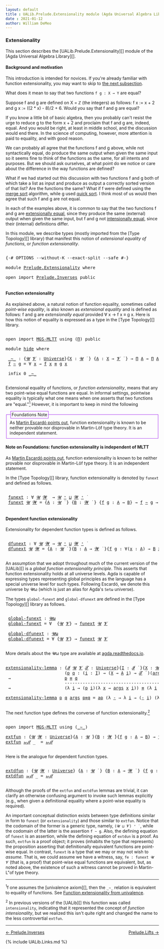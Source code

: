 ```yaml
---
layout: default
title : UALib.Prelude.Extensionality module (Agda Universal Algebra Library)
date : 2021-01-12
author: William DeMeo
---
```



### <a id="extensionality">Extensionality</a>

This section describes the [UALib.Prelude.Extensionality][] module of the [Agda Universal Algebra Library][].

#### <a id="background-and-motivation">Background and motivation</a>

This introduction is intended for novices.  If you're already familiar with function extensionality, you may want to skip to <a href="function-extensionality">the next subsection</a>.

What does it mean to say that two functions `f g : X → Y` are equal?

Suppose f and g are defined on X = ℤ (the integers) as follows: f x := x + 2 and g x := ((2 * x) - 8)/2 + 6.  Would you say that f and g are equal?

If you know a little bit of basic algebra, then you probably can't resist the urge to reduce g to the form x + 2 and proclaim that f and g are, indeed, equal.  And you would be right, at least in middle school, and the discussion would end there.  In the science of computing, however, more attention is paid to equality, and with good reason.

We can probably all agree that the functions f and g above, while not syntactically equal, do produce the same output when given the same input so it seems fine to think of the functions as the same, for all intents and purposes. But we should ask ourselves, at what point do we notice or care about the difference in the way functions are defined?

What if we had started out this discussion with two functions f and g both of which take a list as input and produce as output a correctly sorted version of that list?  Are the functions the same?  What if f were defined using the [merge sort](https://en.wikipedia.org/wiki/Merge_sort) algorithm, while g used [quick sort](https://en.wikipedia.org/wiki/Quicksort).  I think most of us would then agree that such f and g are not equal.

In each of the examples above, it is common to say that the two functions f and g are [extensionally equal](https://en.wikipedia.org/wiki/Extensionality), since they produce the same (external) output when given the same input, but f and g not [intensionally equal](https://en.wikipedia.org/wiki/Intension), since their (internal) definitions differ.

In this module, we describe types (mostly imported from the [Type Topology][] library) that manifest this notion of *extensional equality of functions*, or *function extensionality*.

<pre class="Agda">

<a id="2457" class="Symbol">{-#</a> <a id="2461" class="Keyword">OPTIONS</a> <a id="2469" class="Pragma">--without-K</a> <a id="2481" class="Pragma">--exact-split</a> <a id="2495" class="Pragma">--safe</a> <a id="2502" class="Symbol">#-}</a>

<a id="2507" class="Keyword">module</a> <a id="2514" href="Prelude.Extensionality.html" class="Module">Prelude.Extensionality</a> <a id="2537" class="Keyword">where</a>

<a id="2544" class="Keyword">open</a> <a id="2549" class="Keyword">import</a> <a id="2556" href="Prelude.Inverses.html" class="Module">Prelude.Inverses</a> <a id="2573" class="Keyword">public</a>

</pre>


#### <a id="function-extensionality">Function extensionality</a>

As explained above, a natural notion of function equality, sometimes called *point-wise equality*, is also known as *extensional equality* and is defined as follows: f and g are *extensionally equal* provided ∀ x → f x ≡ g x.  Here is how this notion of equality is expressed as a type in the [Type Topology][] library.

<pre class="Agda">

<a id="2995" class="Keyword">open</a> <a id="3000" class="Keyword">import</a> <a id="3007" href="MGS-MLTT.html" class="Module">MGS-MLTT</a> <a id="3016" class="Keyword">using</a> <a id="3022" class="Symbol">(</a><a id="3023" href="MGS-MLTT.html#3562" class="Function">Π</a><a id="3024" class="Symbol">)</a> <a id="3026" class="Keyword">public</a>

<a id="3034" class="Keyword">module</a> <a id="hide"></a><a id="3041" href="Prelude.Extensionality.html#3041" class="Module">hide</a> <a id="3046" class="Keyword">where</a>

 <a id="hide._∼_"></a><a id="3054" href="Prelude.Extensionality.html#3054" class="Function Operator">_∼_</a> <a id="3058" class="Symbol">:</a> <a id="3060" class="Symbol">{</a><a id="3061" href="Prelude.Extensionality.html#3061" class="Bound">𝓤</a> <a id="3063" href="Prelude.Extensionality.html#3063" class="Bound">𝓥</a> <a id="3065" class="Symbol">:</a> <a id="3067" href="universes.html#551" class="Postulate">Universe</a><a id="3075" class="Symbol">}{</a><a id="3077" href="Prelude.Extensionality.html#3077" class="Bound">X</a> <a id="3079" class="Symbol">:</a> <a id="3081" href="Prelude.Extensionality.html#3061" class="Bound">𝓤</a> <a id="3083" href="universes.html#758" class="Function Operator">̇</a> <a id="3085" class="Symbol">}</a> <a id="3087" class="Symbol">{</a><a id="3088" href="Prelude.Extensionality.html#3088" class="Bound">A</a> <a id="3090" class="Symbol">:</a> <a id="3092" href="Prelude.Extensionality.html#3077" class="Bound">X</a> <a id="3094" class="Symbol">→</a> <a id="3096" href="Prelude.Extensionality.html#3063" class="Bound">𝓥</a> <a id="3098" href="universes.html#758" class="Function Operator">̇</a> <a id="3100" class="Symbol">}</a> <a id="3102" class="Symbol">→</a> <a id="3104" href="MGS-MLTT.html#3562" class="Function">Π</a> <a id="3106" href="Prelude.Extensionality.html#3088" class="Bound">A</a> <a id="3108" class="Symbol">→</a> <a id="3110" href="MGS-MLTT.html#3562" class="Function">Π</a> <a id="3112" href="Prelude.Extensionality.html#3088" class="Bound">A</a> <a id="3114" class="Symbol">→</a> <a id="3116" href="Prelude.Extensionality.html#3061" class="Bound">𝓤</a> <a id="3118" href="Agda.Primitive.html#636" class="Primitive Operator">⊔</a> <a id="3120" href="Prelude.Extensionality.html#3063" class="Bound">𝓥</a> <a id="3122" href="universes.html#758" class="Function Operator">̇</a>
 <a id="3125" href="Prelude.Extensionality.html#3125" class="Bound">f</a> <a id="3127" href="Prelude.Extensionality.html#3054" class="Function Operator">∼</a> <a id="3129" href="Prelude.Extensionality.html#3129" class="Bound">g</a> <a id="3131" class="Symbol">=</a> <a id="3133" class="Symbol">∀</a> <a id="3135" href="Prelude.Extensionality.html#3135" class="Bound">x</a> <a id="3137" class="Symbol">→</a> <a id="3139" href="Prelude.Extensionality.html#3125" class="Bound">f</a> <a id="3141" href="Prelude.Extensionality.html#3135" class="Bound">x</a> <a id="3143" href="Prelude.Inverses.html#620" class="Datatype Operator">≡</a> <a id="3145" href="Prelude.Extensionality.html#3129" class="Bound">g</a> <a id="3147" href="Prelude.Extensionality.html#3135" class="Bound">x</a>

 <a id="3151" class="Keyword">infix</a> <a id="3157" class="Number">0</a> <a id="3159" href="Prelude.Extensionality.html#3054" class="Function Operator">_∼_</a>

</pre>


Extensional equality of functions, or *function extensionality*, means that any two point-wise equal functions are equal. In informal settings, pointwise equality is typically what one means when one asserts that two functions are "equal."<a href="fn:ext1"><sup>1</sup></a> However, it is important to keep in mind the following

<fieldset style="border: 1px #A020F0 solid">
<legend style="border: 1px #A020F0 solid;margin-left: 0.2em; padding: 0.2em 0.2em ">Foundations Note</legend>
As <a href="https://www.cs.bham.ac.uk/~mhe/HoTT-UF-in-Agda-Lecture-Notes/HoTT-UF-Agda.html#funextfromua">Martin Escardó points out</a>, function extensionality is known to be neither provable nor disprovable in Martin-Löf type theory. It is an independent statement.
</fieldset>


<div class="fnote" id="bill_to">
<h4><a id="note-on-foundations-function-extensionality-is-independent-of-MLTT">Note on Foundations: function extensionality is independent of MLTT</a></h4>

As <a href="https://www.cs.bham.ac.uk/~mhe/HoTT-UF-in-Agda-Lecture-Notes/HoTT-UF-Agda.html#funextfromua">Martin Escardó points out</a>, function extensionality is known to be neither provable nor disprovable in Martin-Löf type theory. It is an independent statement.
</div>


In the [Type Topology][] library, function extensionality is denoted by `funext` and defined as follows.

<pre class="Agda">

 <a id="hide.funext"></a><a id="4530" href="Prelude.Extensionality.html#4530" class="Function">funext</a> <a id="4537" class="Symbol">:</a> <a id="4539" class="Symbol">∀</a> <a id="4541" href="Prelude.Extensionality.html#4541" class="Bound">𝓤</a> <a id="4543" href="Prelude.Extensionality.html#4543" class="Bound">𝓦</a>  <a id="4546" class="Symbol">→</a> <a id="4548" href="Prelude.Extensionality.html#4541" class="Bound">𝓤</a> <a id="4550" href="universes.html#527" class="Primitive Operator">⁺</a> <a id="4552" href="Agda.Primitive.html#636" class="Primitive Operator">⊔</a> <a id="4554" href="Prelude.Extensionality.html#4543" class="Bound">𝓦</a> <a id="4556" href="universes.html#527" class="Primitive Operator">⁺</a> <a id="4558" href="universes.html#758" class="Function Operator">̇</a>
 <a id="4561" href="Prelude.Extensionality.html#4530" class="Function">funext</a> <a id="4568" href="Prelude.Extensionality.html#4568" class="Bound">𝓤</a> <a id="4570" href="Prelude.Extensionality.html#4570" class="Bound">𝓦</a> <a id="4572" class="Symbol">=</a> <a id="4574" class="Symbol">{</a><a id="4575" href="Prelude.Extensionality.html#4575" class="Bound">A</a> <a id="4577" class="Symbol">:</a> <a id="4579" href="Prelude.Extensionality.html#4568" class="Bound">𝓤</a> <a id="4581" href="universes.html#758" class="Function Operator">̇</a> <a id="4583" class="Symbol">}</a> <a id="4585" class="Symbol">{</a><a id="4586" href="Prelude.Extensionality.html#4586" class="Bound">B</a> <a id="4588" class="Symbol">:</a> <a id="4590" href="Prelude.Extensionality.html#4570" class="Bound">𝓦</a> <a id="4592" href="universes.html#758" class="Function Operator">̇</a> <a id="4594" class="Symbol">}</a> <a id="4596" class="Symbol">{</a><a id="4597" href="Prelude.Extensionality.html#4597" class="Bound">f</a> <a id="4599" href="Prelude.Extensionality.html#4599" class="Bound">g</a> <a id="4601" class="Symbol">:</a> <a id="4603" href="Prelude.Extensionality.html#4575" class="Bound">A</a> <a id="4605" class="Symbol">→</a> <a id="4607" href="Prelude.Extensionality.html#4586" class="Bound">B</a><a id="4608" class="Symbol">}</a> <a id="4610" class="Symbol">→</a> <a id="4612" href="Prelude.Extensionality.html#4597" class="Bound">f</a> <a id="4614" href="Prelude.Extensionality.html#3054" class="Function Operator">∼</a> <a id="4616" href="Prelude.Extensionality.html#4599" class="Bound">g</a> <a id="4618" class="Symbol">→</a> <a id="4620" href="Prelude.Extensionality.html#4597" class="Bound">f</a> <a id="4622" href="Prelude.Inverses.html#620" class="Datatype Operator">≡</a> <a id="4624" href="Prelude.Extensionality.html#4599" class="Bound">g</a>

</pre>





#### <a id="dependent-function-extensionality">Dependent function extensionality</a>

Extensionality for dependent function types is defined as follows.

<pre class="Agda">

 <a id="hide.dfunext"></a><a id="4812" href="Prelude.Extensionality.html#4812" class="Function">dfunext</a> <a id="4820" class="Symbol">:</a> <a id="4822" class="Symbol">∀</a> <a id="4824" href="Prelude.Extensionality.html#4824" class="Bound">𝓤</a> <a id="4826" href="Prelude.Extensionality.html#4826" class="Bound">𝓦</a> <a id="4828" class="Symbol">→</a> <a id="4830" href="Prelude.Extensionality.html#4824" class="Bound">𝓤</a> <a id="4832" href="universes.html#527" class="Primitive Operator">⁺</a> <a id="4834" href="Agda.Primitive.html#636" class="Primitive Operator">⊔</a> <a id="4836" href="Prelude.Extensionality.html#4826" class="Bound">𝓦</a> <a id="4838" href="universes.html#527" class="Primitive Operator">⁺</a> <a id="4840" href="universes.html#758" class="Function Operator">̇</a>
 <a id="4843" href="Prelude.Extensionality.html#4812" class="Function">dfunext</a> <a id="4851" href="Prelude.Extensionality.html#4851" class="Bound">𝓤</a> <a id="4853" href="Prelude.Extensionality.html#4853" class="Bound">𝓦</a> <a id="4855" class="Symbol">=</a> <a id="4857" class="Symbol">{</a><a id="4858" href="Prelude.Extensionality.html#4858" class="Bound">A</a> <a id="4860" class="Symbol">:</a> <a id="4862" href="Prelude.Extensionality.html#4851" class="Bound">𝓤</a> <a id="4864" href="universes.html#758" class="Function Operator">̇</a> <a id="4866" class="Symbol">}{</a><a id="4868" href="Prelude.Extensionality.html#4868" class="Bound">B</a> <a id="4870" class="Symbol">:</a> <a id="4872" href="Prelude.Extensionality.html#4858" class="Bound">A</a> <a id="4874" class="Symbol">→</a> <a id="4876" href="Prelude.Extensionality.html#4853" class="Bound">𝓦</a> <a id="4878" href="universes.html#758" class="Function Operator">̇</a> <a id="4880" class="Symbol">}{</a><a id="4882" href="Prelude.Extensionality.html#4882" class="Bound">f</a> <a id="4884" href="Prelude.Extensionality.html#4884" class="Bound">g</a> <a id="4886" class="Symbol">:</a> <a id="4888" class="Symbol">∀(</a><a id="4890" href="Prelude.Extensionality.html#4890" class="Bound">x</a> <a id="4892" class="Symbol">:</a> <a id="4894" href="Prelude.Extensionality.html#4858" class="Bound">A</a><a id="4895" class="Symbol">)</a> <a id="4897" class="Symbol">→</a> <a id="4899" href="Prelude.Extensionality.html#4868" class="Bound">B</a> <a id="4901" href="Prelude.Extensionality.html#4890" class="Bound">x</a><a id="4902" class="Symbol">}</a> <a id="4904" class="Symbol">→</a>  <a id="4907" href="Prelude.Extensionality.html#4882" class="Bound">f</a> <a id="4909" href="Prelude.Extensionality.html#3054" class="Function Operator">∼</a> <a id="4911" href="Prelude.Extensionality.html#4884" class="Bound">g</a>  <a id="4914" class="Symbol">→</a>  <a id="4917" href="Prelude.Extensionality.html#4882" class="Bound">f</a> <a id="4919" href="Prelude.Inverses.html#620" class="Datatype Operator">≡</a> <a id="4921" href="Prelude.Extensionality.html#4884" class="Bound">g</a>

</pre>

An assumption that we adopt throughout much of the current version of the [UALib][] is a *global function extensionality principle*. This asserts that function extensionality holds at all universe levels. Agda is capable of expressing types representing global principles as the language has a special universe level for such types.  Following Escardó, we denote this universe by 𝓤ω (which is just an alias for Agda's `Setω` universe).

The types `global-funext` and `global-dfunext` are defined in the [Type Topology][] library as follows.

<pre class="Agda">

 <a id="hide.global-funext"></a><a id="5493" href="Prelude.Extensionality.html#5493" class="Function">global-funext</a> <a id="5507" class="Symbol">:</a> <a id="5509" href="universes.html#580" class="Primitive">𝓤ω</a>
 <a id="5513" href="Prelude.Extensionality.html#5493" class="Function">global-funext</a> <a id="5527" class="Symbol">=</a> <a id="5529" class="Symbol">∀</a>  <a id="5532" class="Symbol">{</a><a id="5533" href="Prelude.Extensionality.html#5533" class="Bound">𝓤</a> <a id="5535" href="Prelude.Extensionality.html#5535" class="Bound">𝓥</a><a id="5536" class="Symbol">}</a> <a id="5538" class="Symbol">→</a> <a id="5540" href="Prelude.Extensionality.html#4530" class="Function">funext</a> <a id="5547" href="Prelude.Extensionality.html#5533" class="Bound">𝓤</a> <a id="5549" href="Prelude.Extensionality.html#5535" class="Bound">𝓥</a>

 <a id="hide.global-dfunext"></a><a id="5553" href="Prelude.Extensionality.html#5553" class="Function">global-dfunext</a> <a id="5568" class="Symbol">:</a> <a id="5570" href="universes.html#580" class="Primitive">𝓤ω</a>
 <a id="5574" href="Prelude.Extensionality.html#5553" class="Function">global-dfunext</a> <a id="5589" class="Symbol">=</a> <a id="5591" class="Symbol">∀</a> <a id="5593" class="Symbol">{</a><a id="5594" href="Prelude.Extensionality.html#5594" class="Bound">𝓤</a> <a id="5596" href="Prelude.Extensionality.html#5596" class="Bound">𝓥</a><a id="5597" class="Symbol">}</a> <a id="5599" class="Symbol">→</a> <a id="5601" href="Prelude.Extensionality.html#4530" class="Function">funext</a> <a id="5608" href="Prelude.Extensionality.html#5594" class="Bound">𝓤</a> <a id="5610" href="Prelude.Extensionality.html#5596" class="Bound">𝓥</a>

</pre>


More details about the 𝓤ω type are available at [agda.readthedocs.io](https://agda.readthedocs.io/en/latest/language/universe-levels.html#expressions-of-kind-set).


<pre class="Agda">

<a id="extensionality-lemma"></a><a id="5806" href="Prelude.Extensionality.html#5806" class="Function">extensionality-lemma</a> <a id="5827" class="Symbol">:</a> <a id="5829" class="Symbol">{</a><a id="5830" href="Prelude.Extensionality.html#5830" class="Bound">𝓘</a> <a id="5832" href="Prelude.Extensionality.html#5832" class="Bound">𝓤</a> <a id="5834" href="Prelude.Extensionality.html#5834" class="Bound">𝓥</a> <a id="5836" href="Prelude.Extensionality.html#5836" class="Bound">𝓣</a> <a id="5838" class="Symbol">:</a> <a id="5840" href="universes.html#551" class="Postulate">Universe</a><a id="5848" class="Symbol">}{</a><a id="5850" href="Prelude.Extensionality.html#5850" class="Bound">I</a> <a id="5852" class="Symbol">:</a> <a id="5854" href="Prelude.Extensionality.html#5830" class="Bound">𝓘</a> <a id="5856" href="universes.html#758" class="Function Operator">̇</a> <a id="5858" class="Symbol">}{</a><a id="5860" href="Prelude.Extensionality.html#5860" class="Bound">X</a> <a id="5862" class="Symbol">:</a> <a id="5864" href="Prelude.Extensionality.html#5832" class="Bound">𝓤</a> <a id="5866" href="universes.html#758" class="Function Operator">̇</a> <a id="5868" class="Symbol">}{</a><a id="5870" href="Prelude.Extensionality.html#5870" class="Bound">A</a> <a id="5872" class="Symbol">:</a> <a id="5874" href="Prelude.Extensionality.html#5850" class="Bound">I</a> <a id="5876" class="Symbol">→</a> <a id="5878" href="Prelude.Extensionality.html#5834" class="Bound">𝓥</a> <a id="5880" href="universes.html#758" class="Function Operator">̇</a> <a id="5882" class="Symbol">}</a>
                       <a id="5907" class="Symbol">(</a><a id="5908" href="Prelude.Extensionality.html#5908" class="Bound">p</a> <a id="5910" href="Prelude.Extensionality.html#5910" class="Bound">q</a> <a id="5912" class="Symbol">:</a> <a id="5914" class="Symbol">(</a><a id="5915" href="Prelude.Extensionality.html#5915" class="Bound">i</a> <a id="5917" class="Symbol">:</a> <a id="5919" href="Prelude.Extensionality.html#5850" class="Bound">I</a><a id="5920" class="Symbol">)</a> <a id="5922" class="Symbol">→</a> <a id="5924" class="Symbol">(</a><a id="5925" href="Prelude.Extensionality.html#5860" class="Bound">X</a> <a id="5927" class="Symbol">→</a> <a id="5929" href="Prelude.Extensionality.html#5870" class="Bound">A</a> <a id="5931" href="Prelude.Extensionality.html#5915" class="Bound">i</a><a id="5932" class="Symbol">)</a> <a id="5934" class="Symbol">→</a> <a id="5936" href="Prelude.Extensionality.html#5836" class="Bound">𝓣</a> <a id="5938" href="universes.html#758" class="Function Operator">̇</a> <a id="5940" class="Symbol">)(</a><a id="5942" href="Prelude.Extensionality.html#5942" class="Bound">args</a> <a id="5947" class="Symbol">:</a> <a id="5949" href="Prelude.Extensionality.html#5860" class="Bound">X</a> <a id="5951" class="Symbol">→</a> <a id="5953" class="Symbol">(</a><a id="5954" href="MGS-MLTT.html#3562" class="Function">Π</a> <a id="5956" href="Prelude.Extensionality.html#5870" class="Bound">A</a><a id="5957" class="Symbol">))</a>
 <a id="5961" class="Symbol">→</a>                     <a id="5983" href="Prelude.Extensionality.html#5908" class="Bound">p</a> <a id="5985" href="Prelude.Inverses.html#620" class="Datatype Operator">≡</a> <a id="5987" href="Prelude.Extensionality.html#5910" class="Bound">q</a>
                       <a id="6012" class="Comment">-------------------------------------------------------------</a>
 <a id="6075" class="Symbol">→</a>                     <a id="6097" class="Symbol">(λ</a> <a id="6100" href="Prelude.Extensionality.html#6100" class="Bound">i</a> <a id="6102" class="Symbol">→</a> <a id="6104" class="Symbol">(</a><a id="6105" href="Prelude.Extensionality.html#5908" class="Bound">p</a> <a id="6107" href="Prelude.Extensionality.html#6100" class="Bound">i</a><a id="6108" class="Symbol">)(λ</a> <a id="6112" href="Prelude.Extensionality.html#6112" class="Bound">x</a> <a id="6114" class="Symbol">→</a> <a id="6116" href="Prelude.Extensionality.html#5942" class="Bound">args</a> <a id="6121" href="Prelude.Extensionality.html#6112" class="Bound">x</a> <a id="6123" href="Prelude.Extensionality.html#6100" class="Bound">i</a><a id="6124" class="Symbol">))</a> <a id="6127" href="Prelude.Inverses.html#620" class="Datatype Operator">≡</a> <a id="6129" class="Symbol">(λ</a> <a id="6132" href="Prelude.Extensionality.html#6132" class="Bound">i</a> <a id="6134" class="Symbol">→</a> <a id="6136" class="Symbol">(</a><a id="6137" href="Prelude.Extensionality.html#5910" class="Bound">q</a> <a id="6139" href="Prelude.Extensionality.html#6132" class="Bound">i</a><a id="6140" class="Symbol">)(λ</a> <a id="6144" href="Prelude.Extensionality.html#6144" class="Bound">x</a> <a id="6146" class="Symbol">→</a> <a id="6148" href="Prelude.Extensionality.html#5942" class="Bound">args</a> <a id="6153" href="Prelude.Extensionality.html#6144" class="Bound">x</a> <a id="6155" href="Prelude.Extensionality.html#6132" class="Bound">i</a><a id="6156" class="Symbol">))</a>

<a id="6160" href="Prelude.Extensionality.html#5806" class="Function">extensionality-lemma</a> <a id="6181" href="Prelude.Extensionality.html#6181" class="Bound">p</a> <a id="6183" href="Prelude.Extensionality.html#6183" class="Bound">q</a> <a id="6185" href="Prelude.Extensionality.html#6185" class="Bound">args</a> <a id="6190" href="Prelude.Extensionality.html#6190" class="Bound">p≡q</a> <a id="6194" class="Symbol">=</a> <a id="6196" href="MGS-MLTT.html#6613" class="Function">ap</a> <a id="6199" class="Symbol">(λ</a> <a id="6202" href="Prelude.Extensionality.html#6202" class="Bound">-</a> <a id="6204" class="Symbol">→</a> <a id="6206" class="Symbol">λ</a> <a id="6208" href="Prelude.Extensionality.html#6208" class="Bound">i</a> <a id="6210" class="Symbol">→</a> <a id="6212" class="Symbol">(</a><a id="6213" href="Prelude.Extensionality.html#6202" class="Bound">-</a> <a id="6215" href="Prelude.Extensionality.html#6208" class="Bound">i</a><a id="6216" class="Symbol">)</a> <a id="6218" class="Symbol">(λ</a> <a id="6221" href="Prelude.Extensionality.html#6221" class="Bound">x</a> <a id="6223" class="Symbol">→</a> <a id="6225" href="Prelude.Extensionality.html#6185" class="Bound">args</a> <a id="6230" href="Prelude.Extensionality.html#6221" class="Bound">x</a> <a id="6232" href="Prelude.Extensionality.html#6208" class="Bound">i</a><a id="6233" class="Symbol">))</a> <a id="6236" href="Prelude.Extensionality.html#6190" class="Bound">p≡q</a>

</pre>

The next function type defines the converse of function extensionality.<a href="fn:ext2"><sup>2</sup></a>

<pre class="Agda">

<a id="6374" class="Keyword">open</a> <a id="6379" class="Keyword">import</a> <a id="6386" href="MGS-MLTT.html" class="Module">MGS-MLTT</a> <a id="6395" class="Keyword">using</a> <a id="6401" class="Symbol">(</a><a id="6402" href="MGS-MLTT.html#6747" class="Function Operator">_∼_</a><a id="6405" class="Symbol">)</a>

<a id="extfun"></a><a id="6408" href="Prelude.Extensionality.html#6408" class="Function">extfun</a> <a id="6415" class="Symbol">:</a> <a id="6417" class="Symbol">{</a><a id="6418" href="Prelude.Extensionality.html#6418" class="Bound">𝓤</a> <a id="6420" href="Prelude.Extensionality.html#6420" class="Bound">𝓦</a> <a id="6422" class="Symbol">:</a> <a id="6424" href="universes.html#551" class="Postulate">Universe</a><a id="6432" class="Symbol">}{</a><a id="6434" href="Prelude.Extensionality.html#6434" class="Bound">A</a> <a id="6436" class="Symbol">:</a> <a id="6438" href="Prelude.Extensionality.html#6418" class="Bound">𝓤</a> <a id="6440" href="universes.html#758" class="Function Operator">̇</a><a id="6441" class="Symbol">}{</a><a id="6443" href="Prelude.Extensionality.html#6443" class="Bound">B</a> <a id="6445" class="Symbol">:</a> <a id="6447" href="Prelude.Extensionality.html#6420" class="Bound">𝓦</a> <a id="6449" href="universes.html#758" class="Function Operator">̇</a><a id="6450" class="Symbol">}{</a><a id="6452" href="Prelude.Extensionality.html#6452" class="Bound">f</a> <a id="6454" href="Prelude.Extensionality.html#6454" class="Bound">g</a> <a id="6456" class="Symbol">:</a> <a id="6458" href="Prelude.Extensionality.html#6434" class="Bound">A</a> <a id="6460" class="Symbol">→</a> <a id="6462" href="Prelude.Extensionality.html#6443" class="Bound">B</a><a id="6463" class="Symbol">}</a> <a id="6465" class="Symbol">→</a> <a id="6467" href="Prelude.Extensionality.html#6452" class="Bound">f</a> <a id="6469" href="Prelude.Inverses.html#620" class="Datatype Operator">≡</a> <a id="6471" href="Prelude.Extensionality.html#6454" class="Bound">g</a>  <a id="6474" class="Symbol">→</a>  <a id="6477" href="Prelude.Extensionality.html#6452" class="Bound">f</a> <a id="6479" href="MGS-MLTT.html#6747" class="Function Operator">∼</a> <a id="6481" href="Prelude.Extensionality.html#6454" class="Bound">g</a>
<a id="6483" href="Prelude.Extensionality.html#6408" class="Function">extfun</a> <a id="6490" href="Prelude.Inverses.html#634" class="InductiveConstructor">𝓇ℯ𝒻𝓁</a> <a id="6495" class="Symbol">_</a>  <a id="6498" class="Symbol">=</a> <a id="6500" href="Prelude.Inverses.html#634" class="InductiveConstructor">𝓇ℯ𝒻𝓁</a>

</pre>

Here is the analogue for dependent function types.

<pre class="Agda">

<a id="extdfun"></a><a id="6584" href="Prelude.Extensionality.html#6584" class="Function">extdfun</a> <a id="6592" class="Symbol">:</a> <a id="6594" class="Symbol">{</a><a id="6595" href="Prelude.Extensionality.html#6595" class="Bound">𝓤</a> <a id="6597" href="Prelude.Extensionality.html#6597" class="Bound">𝓦</a> <a id="6599" class="Symbol">:</a> <a id="6601" href="universes.html#551" class="Postulate">Universe</a><a id="6609" class="Symbol">}</a> <a id="6611" class="Symbol">{</a><a id="6612" href="Prelude.Extensionality.html#6612" class="Bound">A</a> <a id="6614" class="Symbol">:</a> <a id="6616" href="Prelude.Extensionality.html#6595" class="Bound">𝓤</a> <a id="6618" href="universes.html#758" class="Function Operator">̇</a> <a id="6620" class="Symbol">}</a> <a id="6622" class="Symbol">{</a><a id="6623" href="Prelude.Extensionality.html#6623" class="Bound">B</a> <a id="6625" class="Symbol">:</a> <a id="6627" href="Prelude.Extensionality.html#6612" class="Bound">A</a> <a id="6629" class="Symbol">→</a> <a id="6631" href="Prelude.Extensionality.html#6597" class="Bound">𝓦</a> <a id="6633" href="universes.html#758" class="Function Operator">̇</a> <a id="6635" class="Symbol">}</a> <a id="6637" class="Symbol">{</a><a id="6638" href="Prelude.Extensionality.html#6638" class="Bound">f</a> <a id="6640" href="Prelude.Extensionality.html#6640" class="Bound">g</a> <a id="6642" class="Symbol">:</a> <a id="6644" href="MGS-MLTT.html#3562" class="Function">Π</a> <a id="6646" href="Prelude.Extensionality.html#6623" class="Bound">B</a><a id="6647" class="Symbol">}</a> <a id="6649" class="Symbol">→</a> <a id="6651" href="Prelude.Extensionality.html#6638" class="Bound">f</a> <a id="6653" href="Prelude.Inverses.html#620" class="Datatype Operator">≡</a> <a id="6655" href="Prelude.Extensionality.html#6640" class="Bound">g</a> <a id="6657" class="Symbol">→</a> <a id="6659" href="Prelude.Extensionality.html#6638" class="Bound">f</a> <a id="6661" href="MGS-MLTT.html#6747" class="Function Operator">∼</a> <a id="6663" href="Prelude.Extensionality.html#6640" class="Bound">g</a>
<a id="6665" href="Prelude.Extensionality.html#6584" class="Function">extdfun</a> <a id="6673" href="Prelude.Inverses.html#634" class="InductiveConstructor">𝓇ℯ𝒻𝓁</a> <a id="6678" class="Symbol">_</a> <a id="6680" class="Symbol">=</a> <a id="6682" href="Prelude.Inverses.html#634" class="InductiveConstructor">𝓇ℯ𝒻𝓁</a>

</pre>


Although the proofs of the `extfun` and `extdfun` lemmas are trivial, it can clarify an otherwise confusing argument to invoke such lemmas explicitly (e.g., when given a definitional equality where a point-wise equality is required).

An important conceptual distinction exists between type definitions similar in form to `funext` (or `extensionality`) and those similar to `extfun`.  Notice that the codomain of the former is a generic type, namely, `(𝓤 ⊔ 𝓥) ⁺ ̇ `, while the codomain of the latter is the assertion `f ∼ g`.  Also, the defining equation of `funext` is an assertion, while the defining equation of `extdun` is a proof.  As such, `extfun` is a proof object; it proves (inhabits the type that represents) the proposition asserting that definitionally equivalent functions are point-wise equal. In contrast, `funext` is a type that we may or may not wish to *assume*.  That is, we could assume we have a witness, say, `fe : funext 𝓤 𝓥` (that is, a proof) that point-wise equal functions are equivalent, but, as noted above, the existence of such a witness cannot be proved in Martin-L\"of type theory.

-------------------------------------

<span class="footnote" id="fn:ext1"><sup>1</sup>f one assumes the [univalence axiom][], then the `_∼_` relation is equivalent to equality of functions.  See [Function extensionality from univalence](https://www.cs.bham.ac.uk/~mhe/HoTT-UF-in-Agda-Lecture-Notes/HoTT-UF-Agda.html#funextfromua).</span>

<span class="footnote" id="fn:ext2"><sup>2</sup> In previous versions of the [UALib][] this function was called `intensionality`, indicating that it represented the concept of *function intensionality*, but we realized this isn't quite right and changed the name to the less controvertial `extfun`.</span> 


--------------------

[← Prelude.Inverses](Prelude.Inverses.html)
<span style="float:right;">[Prelude.Lifts →](Prelude.Lifts.html)</span>

{% include UALib.Links.md %}
